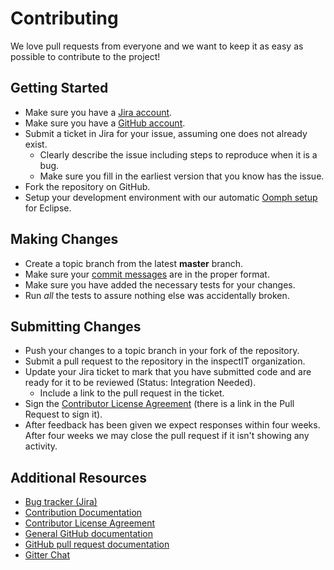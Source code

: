 # Contributing

We love pull requests from everyone and we want to keep it as easy as possible
to contribute to the project!

## Getting Started

* Make sure you have a [Jira account](https://inspectit-performance.atlassian.net).
* Make sure you have a [GitHub account](https://github.com/signup/free).
* Submit a ticket in Jira for your issue, assuming one does not already exist.
  * Clearly describe the issue including steps to reproduce when it is a bug.
  * Make sure you fill in the earliest version that you know has the issue.
* Fork the repository on GitHub.
* Setup your development environment with our automatic [Oomph setup](https://inspectit-performance.atlassian.net/wiki/display/DEV/Development+Environment)
  for Eclipse.

## Making Changes

* Create a topic branch from the latest **master** branch.
* Make sure your [commit messages](https://inspectit-performance.atlassian.net/wiki/display/DEV/Create+a+pull+request)
  are in the proper format.
* Make sure you have added the necessary tests for your changes.
* Run _all_ the tests to assure nothing else was accidentally broken.

## Submitting Changes

* Push your changes to a topic branch in your fork of the repository.
* Submit a pull request to the repository in the inspectIT organization.
* Update your Jira ticket to mark that you have submitted code and are ready for
  it to be reviewed (Status: Integration Needed).
  * Include a link to the pull request in the ticket.
* Sign the [Contributor License Agreement](https://inspectit-performance.atlassian.net/wiki/display/CONTRIBUTE/Contribution+Agreement)
  (there is a link in the Pull Request to sign it).
* After feedback has been given we expect responses within four weeks. After four
  weeks we may close the pull request if it isn't showing any activity.

## Additional Resources

* [Bug tracker (Jira)](https://inspectit-performance.atlassian.net)
* [Contribution Documentation](https://inspectit-performance.atlassian.net/wiki/display/CONTRIBUTE/)
* [Contributor License Agreement](https://inspectit-performance.atlassian.net/wiki/display/CONTRIBUTE/Contribution+Agreement)
* [General GitHub documentation](https://help.github.com/)
* [GitHub pull request documentation](https://help.github.com/send-pull-requests/)
* [Gitter Chat](https://gitter.im/inspectIT/chat?utm_source=badge&utm_medium=badge&utm_campaign=pr-badge&utm_content=badge)
